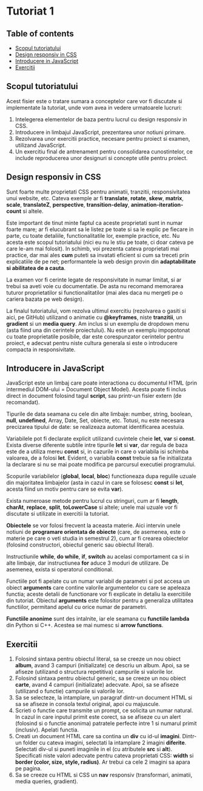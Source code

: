 # Tutoriat 1

## Table of contents
- [Scopul tutoriatului](#scopul-tutoriatului)
- [Design responsiv in CSS](#design-responsiv-in-css)
- [Introducere in JavaScript](#introducere-in-javascript)
- [Exercitii](#exercitii)

## Scopul tutoriatului
Acest fisier este o tratare sumara a conceptelor care vor fi discutate si implementate la tutoriat, unde vom avea in vedere urmatoarele lucruri:
1. Intelegerea elementelor de baza pentru lucrul cu design responsiv in CSS.
2. Introducere in limbajul JavaScript, prezentarea unor notiuni primare.
3. Rezolvarea unor exercitii practice, necesare pentru proiect si examen, utilizand JavaScript.
4. Un exercitiu final de antrenament pentru consolidarea cunostintelor, ce include reproducerea unor designuri si concepte utile pentru proiect.

## Design responsiv in CSS

Sunt foarte multe proprietati CSS pentru animatii, tranzitii, responsivitatea unui website, etc. Cateva exemple ar fi <b>translate</b>, <b>rotate</b>, <b>skew</b>, <b>matrix</b>, <b>scale</b>, <b>translateZ</b>, <b>perspective</b>, <b>transition-delay</b>, <b>animation-iteration-count</b> si altele.

Este important de tinut minte faptul ca aceste proprietati sunt in numar foarte mare; ar fi elucubrant sa le listez pe toate si sa le explic pe fiecare in parte, cu toate detaliile, functionalitatile lor, exemple practice, etc. Nu acesta este scopul tutoriatului (nici eu nu le stiu pe toate, ci doar cateva pe care le-am mai folosit). In schimb, voi prezenta cateva proprietati mai practice, dar mai ales <b>cum</b> puteti sa invatati eficient si cum sa treceti prin explicatiile de pe net; performantele la web design provin din <b>adaptabilitate si abilitatea de a cauta</b>.

La examen vor fi cerinte legate de responsivitate in numar limitat, si ar trebui sa aveti voie cu documentatie. De asta nu recomand memorarea tuturor proprietatilor si functionalitatilor (mai ales daca nu mergeti pe o cariera bazata pe web design).

La finalul tutoriatului, vom rezolva ultimul exercitiu (rezolvarea o gasiti si aici, pe GitHub) utilizand o animatie cu <b>@keyframes</b>, niste <b>tranzitii</b>, un <b>gradient</b> si un <b>media query</b>. Am inclus si un exemplu de dropdown menu (asta fiind una din cerintele proiectului). Nu este un exemplu impopotonat cu toate proprietatile posibile, dar este corespunzator cerintelor pentru proiect, e adecvat pentru niste cultura generala si este o introducere compacta in responsivitate.

## Introducere in JavaScript

JavaScript este un limbaj care poate interactiona cu documentul HTML (prin intermediul DOM-ului = Document Object Model). Acesta poate fi inclus direct in document folosind tagul <b>script</b>, sau printr-un fisier extern (de recomandat).

Tipurile de data seamana cu cele din alte limbaje: number, string, boolean, <b>null</b>, <b>undefined</b>, Array, Date, Set, obiecte, etc. Totusi, nu este necesara precizarea tipului de date: se realizeaza automat identificarea acestuia.

Variabilele pot fi declarate explicit utilizand cuvintele cheie <b>let</b>, <b>var</b> si <b>const</b>. Exista diverse diferente subtile intre tipurile <b>let</b> si <b>var</b>, dar regula de baza este de a utiliza mereu <b>const</b> si, in cazurile in care o variabila isi schimba valoarea, de a folosi <b>let</b>. Evident, o variabila <b>const</b> trebuie sa fie initializata la declarare si nu se mai poate modifica pe parcursul executiei programului.

Scopurile variabilelor (<b>global</b>, <b>local</b>, <b>bloc</b>) functioneaza dupa regulile uzuale din majoritatea limbajelor (asta in cazul in care se folosesc <b>const</b> si <b>let</b>, acesta fiind un motiv pentru care se evita <b>var</b>).

Exista numeroase metode pentru lucrul cu stringuri, cum ar fi <b>length</b>, <b>charAt</b>, <b>replace</b>, <b>split</b>, <b>toLowerCase</b> si altele; unele mai uzuale vor fi discutate si utilizate in exercitii la tutoriat.

<b>Obiectele</b> se vor folosi frecvent la aceasta materie. Aici intervin unele notiuni de <b>programare orientata de obiecte</b> (care, de asemenea, este o materie pe care o veti studia in semestrul 2), cum ar fi crearea obiectelor (folosind constructori, obiectul generic sau obiectul literal).

Instructiunile <b>while</b>, <b>do while</b>, <b>if</b>, <b>switch</b> au acelasi comportament ca si in alte limbaje, dar instructiunea <b>for</b> aduce 3 moduri de utilizare. De asemenea, exista si operatorul conditional.

Functiile pot fi apelate cu un numar variabil de parametri si pot accesa un obiect <b>arguments</b> care contine valorile argumentelor cu care se apeleaza functia; aceste detalii de functionare vor fi explicate in detaliu la exercitiile din tutoriat. Obiectul <b>arguments</b> este folositor pentru a generaliza utilitatea functiilor, permitand apelul cu orice numar de parametri.

<b>Functiile anonime</b> sunt des intalnite, iar ele seamana cu <b>functiile lambda</b> din Python si C++. Acestea se mai numesc si <b>arrow functions</b>.

## Exercitii

1. Folosind sintaxa pentru obiectul literal, sa se creeze un nou obiect <b>album</b>, avand 3 campuri (initializate) ce descriu un album. Apoi, sa se afiseze (utilizand o structura repetitiva) campurile si valorile lor.
2. Folosind sintaxa pentru obiectul generic, sa se creeze un nou obiect <b>carte</b>, avand 4 campuri (initializate) adecvate. Apoi, sa se afiseze (utilizand o functie) campurile si valorile lor.
3. Sa se selecteze, la intamplare, un paragraf dintr-un document HTML si sa se afiseze in consola textul original, apoi cu majuscule.
4. Scrieti o functie care transmite un prompt, ce solicita un numar natural. In cazul in care inputul primit este corect, sa se afiseze cu un alert (folosind si o functie anonima) patratele perfecte intre 1 si numarul primit (inclusiv). Apelati functia.
5. Creati un document HTML care sa contina un <b>div</b> cu id-ul <b>imagini</b>. Dintr-un folder cu cateva imagini, selectati la intamplare 2 imagini <b>diferite</b>. Selectati div-ul si puneti imaginile in el (cu atributele <b>src</b> si <b>alt</b>). Specificati niste valori adecvate pentru cateva proprietati CSS: <b>width</b> si <b>border (color, size, style, radius)</b>. Ar trebui ca cele 2 imagini sa apara pe pagina.
6. Sa se creeze cu HTML si CSS un <b>nav</b> responsiv (transformari, animatii, media queries, gradient). 